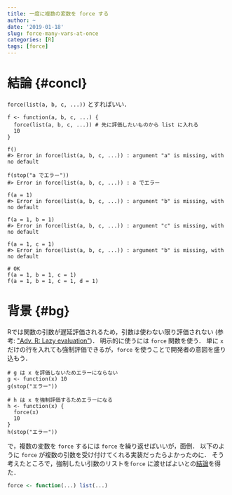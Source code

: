 ```yaml
---
title: 一度に複数の変数を force する
author: ~
date: '2019-01-18'
slug: force-many-vars-at-once
categories: [R]
tags: [force]
---
```


# 結論 {#concl}

`force(list(a, b, c, ...))` とすればいい．

```{.r}
f <- function(a, b, c, ...) {
  force(list(a, b, c, ...)) # 先に評価したいものから list に入れる
  10
}

f() 
#> Error in force(list(a, b, c, ...)) : argument "a" is missing, with no default

f(stop("a でエラー"))
#> Error in force(list(a, b, c, ...)) : a でエラー

f(a = 1) 
#> Error in force(list(a, b, c, ...)) : argument "b" is missing, with no default

f(a = 1, b = 1)
#> Error in force(list(a, b, c, ...)) : argument "c" is missing, with no default

f(a = 1, c = 1)
#> Error in force(list(a, b, c, ...)) : argument "b" is missing, with no default

# OK
f(a = 1, b = 1, c = 1)
f(a = 1, b = 1, c = 1, d = 1)
```

# 背景 {#bg}

Rでは関数の引数が遅延評価されるため，引数は使わない限り評価されない
(参考: ["Adv. R: Lazy evaluation"](http://adv-r.had.co.nz/Functions.html#lazy-evaluation))．
明示的に使うには `force` 関数を使う．
単に `x` 
だけの行を入れても強制評価できるが，`force` を使うことで開発者の意図を盛り込もう．

```{.r}
# g は x を評価しないためエラーにならない
g <- function(x) 10
g(stop("エラー"))

# h は x を強制評価するためエラーになる
h <- function(x) {
  force(x)
  10
}
h(stop("エラー"))
```

で，複数の変数を `force` するには `force` を繰り返せばいいが，面倒．
以下のように `force` が複数の引数を受け付けてくれる実装だったらよかったのに．
そう考えたところで，強制したい引数のリストを`force` に渡せばよいとの[結論](#concl)を得た．

```.r
force <- function(...) list(...)
```



